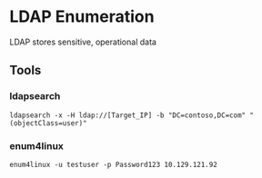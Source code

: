 # LDAP Enumeration
LDAP stores sensitive, operational data
## Tools
### ldapsearch
```
ldapsearch -x -H ldap://[Target_IP] -b "DC=contoso,DC=com" "(objectClass=user)"
```
### enum4linux
```
enum4linux -u testuser -p Password123 10.129.121.92
```
